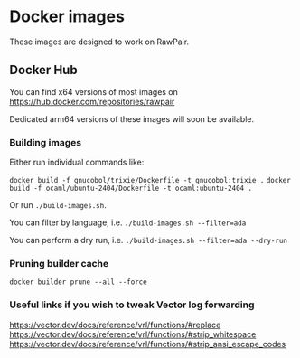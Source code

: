 # Docker images

These images are designed to work on RawPair.

## Docker Hub

You can find x64 versions of most images on https://hub.docker.com/repositories/rawpair

Dedicated arm64 versions of these images will soon be available.

### Building images

Either run individual commands like:

`docker build -f gnucobol/trixie/Dockerfile -t gnucobol:trixie .`
`docker build -f ocaml/ubuntu-2404/Dockerfile -t ocaml:ubuntu-2404 .`

Or run `./build-images.sh`. 

You can filter by language, i.e. `./build-images.sh --filter=ada`

You can perform a dry run, i.e. `./build-images.sh --filter=ada --dry-run`

### Pruning builder cache

`docker builder prune --all --force`

### Useful links if you wish to tweak Vector log forwarding

https://vector.dev/docs/reference/vrl/functions/#replace
https://vector.dev/docs/reference/vrl/functions/#strip_whitespace
https://vector.dev/docs/reference/vrl/functions/#strip_ansi_escape_codes
